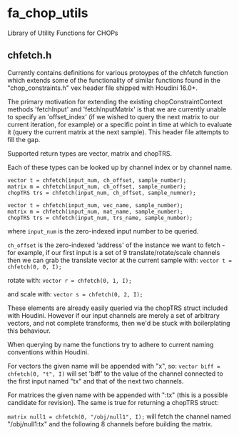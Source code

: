 # fa_chop_utils
Library of Utility Functions for CHOPs

## chfetch.h
Currently contains definitions for various protoypes of the chfetch function which extends some of the functionality of similar functions found in the "chop_constraints.h" vex header file shipped with Houdini 16.0+.

The primary motivation for extending the existing chopConstraintContext methods 'fetchInput' and 'fetchInputMatrix' is that we are currently unable to specify an 'offset_index' (if we wished to query the next matrix to our current iteration, for example) or a specific point in time at which to evaluate it (query the current matrix at the next sample). This header file attempts to fill the gap.

Supported return types are vector, matrix and chopTRS.

Each of these types can be looked up by channel index or by channel name.

```
vector t = chfetch(input_num, ch_offset, sample_number);
matrix m = chfetch(input_num, ch_offset, sample_number);
chopTRS trs = chfetch(input_num, ch_offset, sample_numner);

vector t = chfetch(input_num, vec_name, sample_number);
matrix m = chfetch(input_num, mat_name, sample_number);
chopTRS trs = chfetch(input_num, trs_name, sample_number);
```

where `input_num` is the zero-indexed input number to be queried.

`ch_offset` is the zero-indexed 'address' of the instance we want to fetch - for example, if our first input is a set of 9 translate/rotate/scale channels then we can grab the translate vector at the current sample with:
```vector t = chfetch(0, 0, I);```

rotate with:
```vector r = chfetch(0, 1, I);```

and scale with:
```vector s = chfetch(0, 2, I);```

These elements are already easily queried via the chopTRS struct included with Houdini. However if our input channels are merely a set of arbitrary vectors, and not complete transforms, then we'd be stuck with boilerplating this behaviour.

When querying by name the functions try to adhere to current naming conventions within Houdini.

For vectors the given name will be appended with "x", so:
`vector biff = chfetch(0, "t", I)` will set 'biff' to the value of the channel connected to the first input named "tx" and that of the next two channels.

For matrices the given name with be appended with ":tx" (this is a possible candidate for revision). The same is true for returning a chopTRS struct:

`matrix null1 = chfetch(0, "/obj/null1", I);` will fetch the channel named "/obj/null1:tx" and the following 8 channels before building the matrix.

